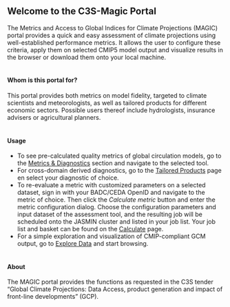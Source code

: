 <br><br>
## Welcome to the C3S-Magic Portal

The Metrics and Access to Global Indices for Climate Projections (MAGIC) portal provides a quick and easy assessment of 
climate projections using well-established performance metrics. It allows the user to configure these criteria, apply 
them on selected CMIP5 model output and visualize results in the browser or download them onto your local machine.
<br><br>

#### Whom is this portal for?
This portal provides both metrics on model fidelity, targeted to climate scientists and meteorologists, as well as 
tailored products for different economic sectors. Possible users thereof include hydrologists, 
insurance advisers or agricultural planners.
<br><br>

#### Usage
* To see pre-calculated quality metrics of global circulation models, go to the [Metrics & Diagnostics](https://portal.c3s-magic.eu/#/diagnostics) section and 
navigate to the selected tool.
* For cross-domain derived diagnostics, go to the [Tailored Products](https://portal.c3s-magic.eu/#/tailoredproducts) page en select your diagnostic of choice.
* To re-evaluate a metric with customized parameters on a selected dataset, sign in with your BADC/CEDA OpenID and navigate to the metric of 
choice. Then click the *Calculate metric* button and enter the metric configuration dialog. Choose the configuration parameters 
and input dataset of the assessment tool, and the resulting job will be scheduled onto the JASMIN cluster and listed in 
your job list. Your job list and basket can be found on the [Calculate](https://portal.c3s-magic.eu/#/calculate/) page.
* For a simple exploration and visualization of CMIP-compliant GCM output, go to [Explore Data](https://portal.c3s-magic.eu/#/esgfsearch) and start browsing.
<br><br>

#### About
The MAGIC portal provides the functions as requested in the C3S tender “Global Climate Projections: Data Access, product 
generation and impact of front-line developments” (GCP).
<br><br>
